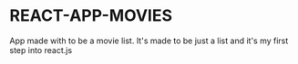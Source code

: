# REACT-APP-MOVIES
App made with to be a movie list. It's made to be just a list and it's my first step into react.js
